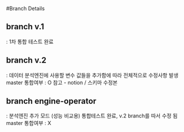 #Branch Details

## branch v.1
: 1차 통합 테스트 완료

## branch v.2
: 데이터 분석엔진에 사용할 변수 값들을 추가함에 따라 전체적으로 수정사항 발생
master 통합여부 : O
참고 - notion / 스키마 수정본

## branch engine-operator
: 분석엔진 추가 모드 (성능 비교용)
통합테스트 완료, v.2 branch를 따서 수정 됨
master 통합여부 : X
